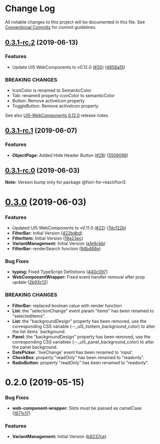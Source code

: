 # Change Log

All notable changes to this project will be documented in this file.
See [Conventional Commits](https://conventionalcommits.org) for commit guidelines.

## [0.3.1-rc.2](https://github.com/SAP/fiori-for-react/tree/master/packages/fiori3/compare/v0.3.1-rc.1...v0.3.1-rc.2) (2019-06-13)


### Features

* Update UI5 WebComponents to v0.12.0 ([#30](https://github.com/SAP/fiori-for-react/tree/master/packages/fiori3/issues/30)) ([4958a15](https://github.com/SAP/fiori-for-react/tree/master/packages/fiori3/commit/4958a15))


### BREAKING CHANGES

* IconColor is renamed to SemanticColor
* Tab: renamed property iconColor to semanticColor
* Button: Remove activeIcon property
* ToggleButton: Remove activeIcon property

See also [UI5-WebComponents 0.12.0](https://github.com/SAP/ui5-webcomponents/releases/tag/v0.12.0) release notes.





## [0.3.1-rc.1](https://github.com/SAP/fiori-for-react/tree/master/packages/fiori3/compare/v0.3.1-rc.0...v0.3.1-rc.1) (2019-06-07)


### Features

* **ObjectPage:** Added Hide Header Button ([#28](https://github.com/SAP/fiori-for-react/tree/master/packages/fiori3/issues/28)) ([5509098](https://github.com/SAP/fiori-for-react/tree/master/packages/fiori3/commit/5509098))





## [0.3.1-rc.0](https://github.com/SAP/fiori-for-react/tree/master/packages/fiori3/compare/v0.3.0...v0.3.1-rc.0) (2019-06-03)

**Note:** Version bump only for package @fiori-for-react/fiori3





# [0.3.0](https://github.com/SAP/fiori-for-react/compare/v0.2.0...v0.3.0) (2019-06-03)


### Features

* Updated UI5 WebComponents to v0.11.0 ([#22](https://github.com/SAP/fiori-for-react/tree/master/packages/fiori3/issues/22)) ([7dcf22b](https://github.com/SAP/fiori-for-react/tree/master/packages/fiori3/commit/7dcf22b))
* **FilterBar:** Initial Version ([422bdbd](https://github.com/SAP/fiori-for-react/tree/master/packages/fiori3/commit/422bdbd))
* **FilterItem:** Initial Version ([19a23ec](https://github.com/SAP/fiori-for-react/tree/master/packages/fiori3/commit/19a23ec))
* **VariantManagement:** Initial Version ([a1e9cbb](https://github.com/SAP/fiori-for-react/tree/master/packages/fiori3/commit/a1e9cbb))
* **FilterBar:** renderSearch function ([94b468e](https://github.com/SAP/fiori-for-react/tree/master/packages/fiori3/commit/94b468e))


### Bug Fixes

* **typing:** Fixed TypeScript Definitions ([440c097](https://github.com/SAP/fiori-for-react/tree/master/packages/fiori3/commit/440c097))
* **WebComponentWrapper:** Fixed event handler removal after prop update ([2b93c12](https://github.com/SAP/fiori-for-react/tree/master/packages/fiori3/commit/2b93c12))


### BREAKING CHANGES

* **FilterBar:** replaced boolean value with render function
* **List**: the "selectionChange" event param "items" has been renamed to "selectedItems".
* **List**: the "backgroundDesign" property has been removed, use the corresponding CSS variable (--_ui5_listitem_background_color) to alter the list items` background.
* **Panel**: the "backgroundDesign" property has been removed, use the corresponding CSS variables (--_ui5_panel_background_color) to alter the panel background.
* **DatePicker**: 'liveChange' event has been renamed to 'input'.
* **CheckBox**: property "readOnly" has been renamed to "readonly".
* **RadioButton**: property "readOnly" has been renamed to "readonly".


# 0.2.0 (2019-05-15)


### Bug Fixes

* **web-component-wrapper:** Slots must be passed as camelCase ([1671c17](https://github.com/SAP/fiori-for-react/tree/master/packages/fiori3/commit/1671c17))


### Features

* **VariantManagement:** Initial Version ([b8237ce](https://github.com/SAP/fiori-for-react/tree/master/packages/fiori3/commit/b8237ce))
